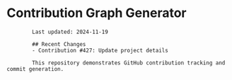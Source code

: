 # Contribution Graph Generator
            
            Last updated: 2024-11-19
            
            ## Recent Changes
            - Contribution #427: Update project details
            
            This repository demonstrates GitHub contribution tracking and commit generation.
        